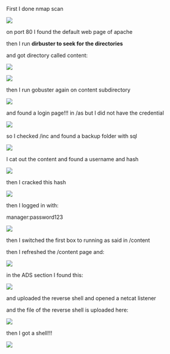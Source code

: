 First I done nmap scan

![](attachment/60ac3a82f3b658140988d55c41a248cb.png)

on port 80 I found the default web page of apache

then I run **dirbuster to seek for the directories**

and got directory called content:

![](attachment/55dfdf54cc0465350fe1ecaf90116597.png)

![](attachment/a74f1bca4c7e80f5f8f040c4a0029096.png)

then I run gobuster again on content subdirectory

![](attachment/356ce009f490683fe898b246a3fa4766.png)

and found a login page!!! in /as but I did not have the credential

![](attachment/22379c249ab5bb6df38ca9aaeb6ffc52.png)

so I checked /inc and found a backup folder with sql

![](attachment/aec1cf7b0e394d6a1881a6c88dc0d4c6.png)

I cat out the content and found a username and hash

![](attachment/42d649f24959779187f487c13fde8e5f.png)

then I cracked this hash

![](attachment/204619cfdb8ae1b2841afdd174627f13.png)

then I logged in with:

manager:password123

![](attachment/051046c01787fffd5a8f6179667025e8.png)

then I switched the first box to running as said in /content

then I refreshed the /content page and:

![](attachment/35afd1a34e5b3ce5cfc8ca5784d4972c.png)

in the ADS section I found this:

![](attachment/8889224d08d88ccf70daf66354700da5.png)

and uploaded the reverse shell and opened a netcat listener

and the file of the reverse shell is uploaded here:

![](attachment/727a616d593fda3898bb4465138200e0.png)

then I got a shell!!!

![](attachment/1359d9883641807dc3b0bea84fdd410f.png)